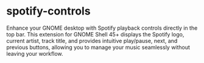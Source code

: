 # spotify-controls
Enhance your GNOME desktop with Spotify playback controls directly in the top bar. This extension for GNOME Shell 45+ displays the Spotify logo, current artist, track title, and provides intuitive play/pause, next, and previous buttons, allowing you to manage your music seamlessly without leaving your workflow.
